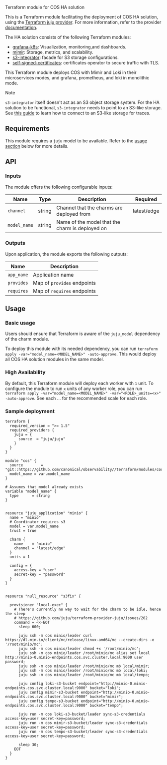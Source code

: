 Terraform module for COS HA solution

This is a Terraform module facilitating the deployment of COS HA solution, using the [Terraform juju provider](https://github.com/juju/terraform-provider-juju/). For more information, refer to the provider [documentation](https://registry.terraform.io/providers/juju/juju/latest/docs).

The HA solution consists of the following Terraform modules:
- [grafana-k8s](https://github.com/canonical/grafana-k8s-operator): Visualization, monitoring,and dashboards.
- [mimir](https://github.com/canonical/observability/tree/main/terraform/modules/mimir): Storage, metrics, and scalability.
- [s3-integrator](https://github.com/canonical/s3-integrator): facade for S3 storage configurations.
- [self-signed-certificates](https://github.com/canonical/self-signed-certificates-operator): certificates operator to secure traffic with TLS.

This Terraform module deploys COS with Mimir and Loki in their microservices modes, and grafana, prometheus, and loki in monolithic mode.

> [!NOTE]
> `s3-integrator` itself doesn't act as an S3 object storage system. For the HA solution to be functional, `s3-integrator` needs to point to an S3-like storage. See [this guide](https://discourse.charmhub.io/t/cos-lite-docs-set-up-minio/15211) to learn how to connect to an S3-like storage for traces.

## Requirements
This module requires a `juju` model to be available. Refer to the [usage section](#usage) below for more details.

## API

### Inputs
The module offers the following configurable inputs:

| Name | Type | Description | Required |
| - | - | - | - |
| `channel`| string | Channel that the charms are deployed from | latest/edge |
| `model_name`| string | Name of the model that the charm is deployed on |  |

### Outputs
Upon application, the module exports the following outputs:

| Name | Description |
| - | - |
| `app_name`|  Application name |
| `provides`| Map of `provides` endpoints |
| `requires`|  Map of `requires` endpoints |

## Usage


### Basic usage

Users should ensure that Terraform is aware of the `juju_model` dependency of the charm module.

To deploy this module with its needed dependency, you can run `terraform apply -var="model_name=<MODEL_NAME>" -auto-approve`. This would deploy all COS HA solution modules in the same model.

### High Availability

By default, this Terraform module will deploy each worker with `1` unit. To configure the module to run `x` units of any worker role, you can run `terraform apply -var="model_name=<MODEL_NAME>" -var="<ROLE>_units=<x>" -auto-approve`.
See each ... for the recommended scale for each role.

### Sample deployment

```hcl
terraform {
  required_version = ">= 1.5"
  required_providers {
    juju = {
      source  = "juju/juju"
    }
  }
}

module "cos" {
  source    	= "git::https://github.com/canonical/observability//terraform/modules/cos"
  model_name = var.model_name
}

# Assumes that model already exists
variable "model_name" {
  type    	= string
}


resource "juju_application" "minio" {
  name = "minio"
  # Coordinator requires s3
  model = var.model_name
  trust = true

  charm {
	name	= "minio"
	channel = "latest/edge"
  }
  units = 1

  config = {
	access-key = "user"
	secret-key = "password"
  }
}


resource "null_resource" "s3fix" {

  provisioner "local-exec" {
    # There's currently no way to wait for the charm to be idle, hence the sleep
    # https://github.com/juju/terraform-provider-juju/issues/202
    command = <<-EOT
      sleep 600;

      juju ssh -m cos minio/leader curl https://dl.min.io/client/mc/release/linux-amd64/mc --create-dirs -o '/root/minio/mc';
      juju ssh -m cos minio/leader chmod +x '/root/minio/mc';
      juju ssh -m cos minio/leader /root/minio/mc alias set local http://minio-0.minio-endpoints.cos.svc.cluster.local:9000 user password;
      juju ssh -m cos minio/leader /root/minio/mc mb local/mimir;
      juju ssh -m cos minio/leader /root/minio/mc mb local/loki;
      juju ssh -m cos minio/leader /root/minio/mc mb local/tempo;

      juju config loki-s3-bucket endpoint="http://minio-0.minio-endpoints.cos.svc.cluster.local:9000" bucket="loki";
      juju config mimir-s3-bucket endpoint="http://minio-0.minio-endpoints.cos.svc.cluster.local:9000" bucket="mimir";
      juju config tempo-s3-bucket endpoint="http://minio-0.minio-endpoints.cos.svc.cluster.local:9000" bucket="tempo";

      juju run -m cos loki-s3-bucket/leader sync-s3-credentials access-key=user secret-key=password;
      juju run -m cos mimir-s3-bucket/leader sync-s3-credentials access-key=user secret-key=password;
      juju run -m cos tempo-s3-bucket/leader sync-s3-credentials access-key=user secret-key=password;

      sleep 30;
    EOT
  }
}
```
